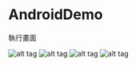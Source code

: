 # AndroidDemo


執行畫面

![alt tag](https://github.com/whcheng740418/AndroidDemo/blob/master/readyme/1.PNG)
![alt tag](https://github.com/whcheng740418/AndroidDemo/blob/master/readyme/2.PNG)
![alt tag](https://github.com/whcheng740418/AndroidDemo/blob/master/readyme/3.PNG)
![alt tag](https://github.com/whcheng740418/AndroidDemo/blob/master/readyme/4.PNG)
